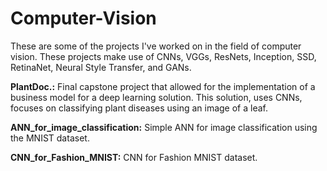 # Computer-Vision
These are some of the projects I've worked on in the field of computer vision. These projects make use of CNNs, VGGs, ResNets, Inception, SSD, RetinaNet, Neural Style Transfer, and GANs.

<b>PlantDoc.:</b> Final capstone project that allowed for the implementation of a business model for a deep learning solution. This solution, uses CNNs, focuses on classifying plant diseases using an image of a leaf.

<b>ANN_for_image_classification:</b> Simple ANN for image classification using the MNIST dataset.

<b>CNN_for_Fashion_MNIST:</b> CNN for Fashion MNIST dataset.

